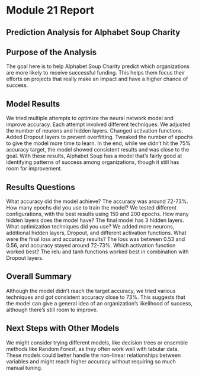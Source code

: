 # Module 21 Report

## Prediction Analysis for Alphabet Soup Charity

## Purpose of the Analysis
The goal here is to help Alphabet Soup Charity predict which organizations are more likely to receive successful funding. This helps them focus their efforts on projects that really make an impact and have a higher chance of success.

## Model Results
We tried multiple attempts to optimize the neural network model and improve accuracy. Each attempt involved different techniques:
We adjusted the number of neurons and hidden layers.
Changed activation functions.
Added Dropout layers to prevent overfitting.
Tweaked the number of epochs to give the model more time to learn.
In the end, while we didn’t hit the 75% accuracy target, the model showed consistent results and was close to the goal. With these results, Alphabet Soup has a model that’s fairly good at identifying patterns of success among organizations, though it still has room for improvement.

## Results Questions
What accuracy did the model achieve? The accuracy was around 72-73%.
How many epochs did you use to train the model? We tested different configurations, with the best results using 150 and 200 epochs.
How many hidden layers does the model have? The final model has 3 hidden layers.
What optimization techniques did you use? We added more neurons, additional hidden layers, Dropout, and different activation functions.
What were the final loss and accuracy results? The loss was between 0.53 and 0.56, and accuracy stayed around 72-73%.
Which activation function worked best? The relu and tanh functions worked best in combination with Dropout layers.

## Overall Summary
Although the model didn’t reach the target accuracy, we tried various techniques and got consistent accuracy close to 73%. This suggests that the model can give a general idea of an organization’s likelihood of success, although there’s still room to improve.

## Next Steps with Other Models
We might consider trying different models, like decision trees or ensemble methods like Random Forest, as they often work well with tabular data. These models could better handle the non-linear relationships between variables and might reach higher accuracy without requiring so much manual tuning.